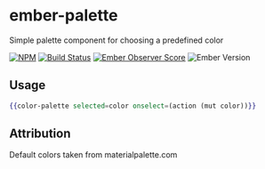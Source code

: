 # ember-palette

Simple palette component for choosing a predefined color

[![NPM][npm-badge-img]][npm-badge-link]
[![Build Status][travis-badge]][travis-badge-url]
[![Ember Observer Score][ember-observer-badge]][ember-observer-url]
![Ember Version][ember-version]

## Usage

```hbs
{{color-palette selected=color onselect=(action (mut color))}}
```

## Attribution

Default colors taken from materialpalette.com

[npm-badge-img]: https://badge.fury.io/js/ember-palette.svg
[npm-badge-link]: http://badge.fury.io/js/ember-palette
[travis-badge]: https://travis-ci.org/knownasilya/ember-palette.svg
[travis-badge-url]: https://travis-ci.org/knownasilya/ember-palette
[ember-observer-badge]: http://emberobserver.com/badges/ember-palette.svg
[ember-observer-url]: http://emberobserver.com/addons/ember-palette
[ember-version]: https://embadge.io/v1/badge.svg?start=1.13.0
